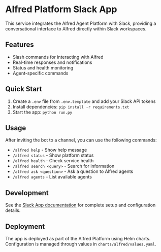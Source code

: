 # Alfred Platform Slack App

This service integrates the Alfred Agent Platform with Slack, providing a conversational interface to Alfred directly within Slack workspaces.

## Features

- Slash commands for interacting with Alfred
- Real-time responses and notifications
- Status and health monitoring
- Agent-specific commands

## Quick Start

1. Create a `.env` file from `.env.template` and add your Slack API tokens
2. Install dependencies: `pip install -r requirements.txt`
3. Start the app: `python run.py`

## Usage

After inviting the bot to a channel, you can use the following commands:

- `/alfred help` - Show help message
- `/alfred status` - Show platform status
- `/alfred health` - Check service health
- `/alfred search <query>` - Search for information
- `/alfred ask <question>` - Ask a question to Alfred agents
- `/alfred agents` - List available agents

## Development

See the [Slack App documentation](../../docs/slack_app.md) for complete setup and configuration details.

## Deployment

The app is deployed as part of the Alfred Platform using Helm charts. Configuration is managed through values in `charts/alfred/values.yaml`.